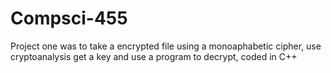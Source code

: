 # Compsci-455

Project one was to take a encrypted file using a monoaphabetic cipher, use cryptoanalysis get a key and use a program to decrypt, coded in C++
